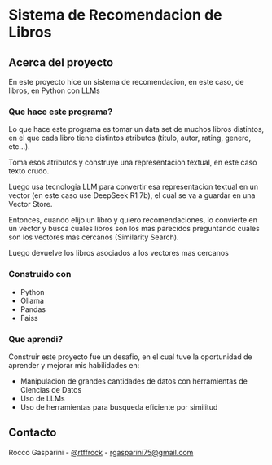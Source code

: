 # Sistema de Recomendacion de Libros
## Acerca del proyecto

En este proyecto hice un sistema de recomendacion, en este caso, de libros, en Python con LLMs

### Que hace este programa?

Lo que hace este programa es tomar un data set de muchos libros distintos, en el que cada libro tiene distintos atributos (titulo, autor, rating, genero, etc...).

Toma esos atributos y construye una representacion textual, en este caso texto crudo.

Luego usa tecnologia LLM para convertir esa representacion textual en un vector (en este caso use DeepSeek R1 7b), el cual se va a guardar en una Vector Store.

Entonces, cuando elijo un libro y quiero recomendaciones, lo convierte en un vector y busca cuales libros son los mas parecidos preguntando cuales son los vectores mas cercanos (Similarity Search).

Luego devuelve los libros asociados a los vectores mas cercanos

### Construido con

* Python
* Ollama
* Pandas
* Faiss

### Que aprendi?

Construir este proyecto fue un desafio, en el cual tuve la oportunidad de aprender y mejorar mis habilidades en:

* Manipulacion de grandes cantidades de datos con herramientas de Ciencias de Datos
* Uso de LLMs
* Uso de herramientas para busqueda eficiente por similitud

## Contacto

Rocco Gasparini - [@rtffrock](https://x.com/rtffrock) - rgasparini75@gmail.com